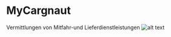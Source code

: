 # MyCargnaut
Vermittlungen von Mitfahr-und Lieferdienstleistungen
![alt text](https://github.com/Demactus/MyCargonaut/blob/dev/CargoLogo.png?raw=true)
